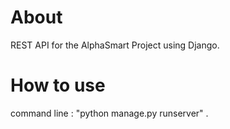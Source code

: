 # About
REST API for the AlphaSmart Project using Django.

# How to use
command line : "python manage.py runserver" .
